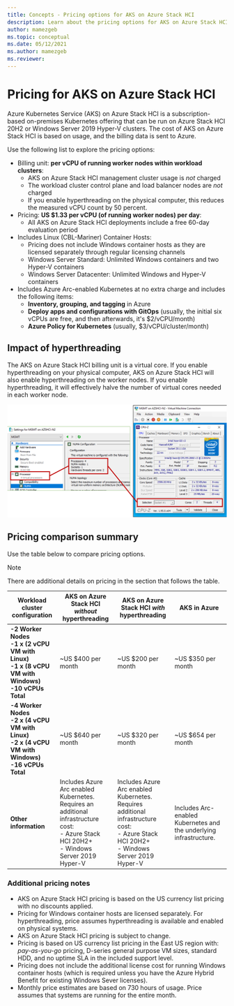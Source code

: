 ```yaml
---
title: Concepts - Pricing options for AKS on Azure Stack HCI
description: Learn about the pricing options for AKS on Azure Stack HCI.
author: mamezgeb
ms.topic: conceptual
ms.date: 05/12/2021
ms.author: mamezgeb
ms.reviewer: 
---
```


# Pricing for AKS on Azure Stack HCI
Azure Kubernetes Service (AKS) on Azure Stack HCI is a subscription-based on-premises Kubernetes offering that can be run on Azure Stack HCI 20H2 or Windows Server 2019 Hyper-V clusters. The cost of AKS on Azure Stack HCI is based on usage, and the billing data is sent to Azure.

Use the following list to explore the pricing options:

- Billing unit: **per vCPU of running worker nodes within workload clusters**:
  - AKS on Azure Stack HCI management cluster usage is *not* charged
  - The workload cluster control plane and load balancer nodes are *not* charged
  - If you enable hyperthreading on the physical computer, this reduces the measured vCPU count by 50 percent.
- Pricing: **US $1.33 per vCPU (of running worker nodes) per day**:
  - All AKS on Azure Stack HCI deployments include a free 60-day evaluation period
- Includes Linux (CBL-Mariner) Container Hosts:
  - Pricing does not include Windows container hosts as they are licensed separately through regular licensing channels
  - Windows Server Standard: Unlimited Windows containers and two Hyper-V containers
  - Windows Server Datacenter: Unlimited Windows and Hyper-V containers
- Includes Azure Arc-enabled Kubernetes at no extra charge and includes the following items:
  - **Inventory, grouping, and tagging** in Azure
  - **Deploy apps and configurations with GitOps** (usually, the initial six vCPUs are free, and then afterwards, it's $2/vCPU/month)
  - **Azure Policy for Kubernetes** (usually, $3/vCPU/cluster/month)

## Impact of hyperthreading
The AKS on Azure Stack HCI billing unit is a virtual core. If you enable hyperthreading on your physical computer, AKS on Azure Stack HCI will also enable hyperthreading on the worker nodes.  If you enable hyperthreading, it will effectively halve the number of virtual cores needed in each worker node.

![image of Hyper-V Manager showing CPU details](media/concepts/hyper-thread-hyperv-manager.png)

## Pricing comparison summary

Use the table below to compare pricing options.

> [!NOTE]
> There are additional details on pricing in the section that follows the table.

|Workload cluster configuration| AKS on Azure Stack HCI *without* hyperthreading | AKS on Azure Stack HCI *with* hyperthreading  | AKS in Azure  |
|-----------------|---|---|---|
|**-2 Worker Nodes <br> -1 x (2 vCPU VM with Linux) <br> -1 x (8 vCPU VM with Windows) <br> -10 vCPUs Total**|~US $400 per month   |~US $200 per month    | ~US $350 per month   |
|**-4 Worker Nodes <br> -2 x (4 vCPU VM with Linux) <br> -2 x (4 vCPU VM with Windows) <br> -16 vCPUs Total**|~US $640 per month   |~US $320 per month    | ~US $654 per month   | 
|**Other information**| Includes Azure Arc enabled Kubernetes. <br> Requires an additional infrastructure cost: <br>  - Azure Stack HCI 20H2+ <br>  - Windows Server 2019 Hyper-V   | Includes Azure Arc enabled Kubernetes. <br> Requires additional infrastructure cost: <br> - Azure Stack HCI 20H2+ <br> - Windows Server 2019 Hyper-V   | Includes Arc-enabled Kubernetes and the underlying infrastructure.  | 


### Additional pricing notes

- AKS on Azure Stack HCI pricing is based on the US currency list pricing with no discounts applied.
- Pricing for Windows container hosts are licensed separately. For hyperthreading, price assumes hyperthreading is available and enabled on physical systems.
- AKS on Azure Stack HCI pricing is subject to change.
- Pricing is based on US currency list pricing in the East US region with: *pay-as-you-go* pricing, D-series general purpose VM sizes, standard HDD, and no uptime SLA in the included support level.
- Pricing does not include the additional license cost for running Windows container hosts (which is required unless you have the Azure Hybrid Benefit for existing Windows Sever licenses).
- Monthly price estimates are based on 730 hours of usage. Price assumes that systems are running for the entire month.